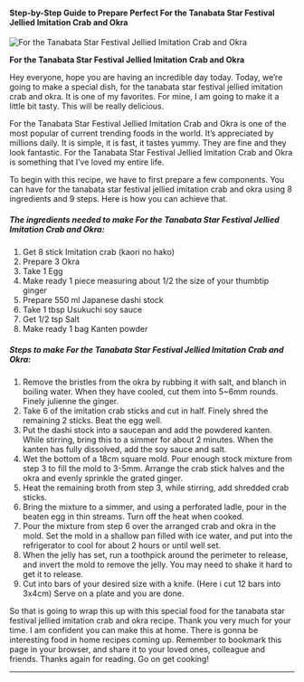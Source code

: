            

#### Step-by-Step Guide to Prepare Perfect For the Tanabata Star Festival Jellied Imitation Crab and Okra

![For the Tanabata Star Festival Jellied Imitation Crab and Okra](https://img-global.cpcdn.com/recipes/6090148325359616/751x532cq70/for-the-tanabata-star-festival-jellied-imitation-crab-and-okra-recipe-main-photo.jpg)

**For the Tanabata Star Festival Jellied Imitation Crab and Okra**

Hey everyone, hope you are having an incredible day today. Today, we’re going to make a special dish, for the tanabata star festival jellied imitation crab and okra. It is one of my favorites. For mine, I am going to make it a little bit tasty. This will be really delicious.

For the Tanabata Star Festival Jellied Imitation Crab and Okra is one of the most popular of current trending foods in the world. It’s appreciated by millions daily. It is simple, it is fast, it tastes yummy. They are fine and they look fantastic. For the Tanabata Star Festival Jellied Imitation Crab and Okra is something that I’ve loved my entire life.

To begin with this recipe, we have to first prepare a few components. You can have for the tanabata star festival jellied imitation crab and okra using 8 ingredients and 9 steps. Here is how you can achieve that.

##### The ingredients needed to make For the Tanabata Star Festival Jellied Imitation Crab and Okra:

1.  Get 8 stick Imitation crab (kaori no hako)
2.  Prepare 3 Okra
3.  Take 1 Egg
4.  Make ready 1 piece measuring about 1/2 the size of your thumbtip ginger
5.  Prepare 550 ml Japanese dashi stock
6.  Take 1 tbsp Usukuchi soy sauce
7.  Get 1/2 tsp Salt
8.  Make ready 1 bag Kanten powder

##### Steps to make For the Tanabata Star Festival Jellied Imitation Crab and Okra:

1.  Remove the bristles from the okra by rubbing it with salt, and blanch in boiling water. When they have cooled, cut them into 5~6mm rounds. Finely julienne the ginger.
2.  Take 6 of the imitation crab sticks and cut in half. Finely shred the remaining 2 sticks. Beat the egg well.
3.  Put the dashi stock into a saucepan and add the powdered kanten. While stirring, bring this to a simmer for about 2 minutes. When the kanten has fully dissolved, add the soy sauce and salt.
4.  Wet the bottom of a 18cm square mold. Pour enough stock mixture from step 3 to fill the mold to 3-5mm. Arrange the crab stick halves and the okra and evenly sprinkle the grated ginger.
5.  Heat the remaining broth from step 3, while stirring, add shredded crab sticks.
6.  Bring the mixture to a simmer, and using a perforated ladle, pour in the beaten egg in thin streams. Turn off the heat when cooked.
7.  Pour the mixture from step 6 over the arranged crab and okra in the mold. Set the mold in a shallow pan filled with ice water, and put into the refrigerator to cool for about 2 hours or until well set.
8.  When the jelly has set, run a toothpick around the perimeter to release, and invert the mold to remove the jelly. You may need to shake it hard to get it to release.
9.  Cut into bars of your desired size with a knife. (Here i cut 12 bars into 3x4cm) Serve on a plate and you are done.

So that is going to wrap this up with this special food for the tanabata star festival jellied imitation crab and okra recipe. Thank you very much for your time. I am confident you can make this at home. There is gonna be interesting food in home recipes coming up. Remember to bookmark this page in your browser, and share it to your loved ones, colleague and friends. Thanks again for reading. Go on get cooking!

* * *